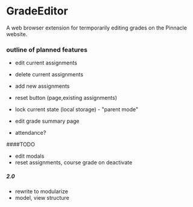 # GradeEditor
A web browser extension for termporarily editing grades on the Pinnacle website.

### outline of planned features
- edit current assignments
- delete current assignments
- add new assignments
- reset button (page,existing assignments)

- lock current state (local storage) - "parent mode"

- edit grade summary page

- attendance?

####TODO
- edit modals
- reset assignments, course grade on deactivate

##### 2.0
- rewrite to modularize
- model, view structure